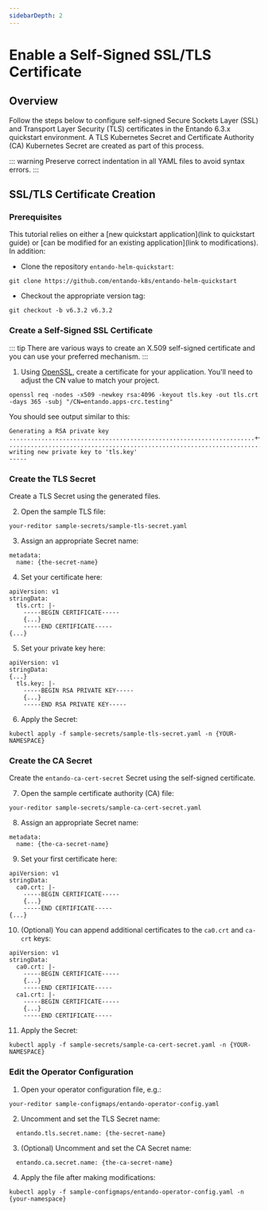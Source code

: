 ```yaml
---
sidebarDepth: 2
---
```


# Enable a Self-Signed SSL/TLS Certificate 

## Overview

Follow the steps below to configure self-signed Secure Sockets Layer (SSL) and Transport Layer Security (TLS) certificates in the Entando 6.3.x quickstart environment. A TLS Kubernetes Secret and Certificate Authority (CA) Kubernetes Secret are created as part of this process.

::: warning
Preserve correct indentation in all YAML files to avoid syntax errors.
:::

## SSL/TLS Certificate Creation

### Prerequisites

This tutorial relies on either a [new quickstart application](link to quickstart guide) or [can be modified for an existing application](link to modifications). In addition:

- Clone the repository `entando-helm-quickstart`:
```
git clone https://github.com/entando-k8s/entando-helm-quickstart
```
- Checkout the appropriate version tag:
```
git checkout -b v6.3.2 v6.3.2
```
### Create a Self-Signed SSL Certificate

::: tip
There are various ways to create an X.509 self-signed certificate and you can use your preferred mechanism.
:::

1. Using [OpenSSL](https://www.openssl.org/), create a certificate for your application. You'll need to adjust the CN value to match your project.
```
openssl req -nodes -x509 -newkey rsa:4096 -keyout tls.key -out tls.crt -days 365 -subj "/CN=entando.apps-crc.testing"
```
You should see output similar to this:
```
Generating a RSA private key
.....................................................................++++
........................................................................................................................................................................................++++
writing new private key to 'tls.key'
-----
```
### Create the TLS Secret

Create a TLS Secret using the generated files.

2. Open the sample TLS file:
```
your-reditor sample-secrets/sample-tls-secret.yaml
```

3. Assign an appropriate Secret name:
```
metadata:
  name: {the-secret-name}
```

4. Set your certificate here:
```
apiVersion: v1
stringData:
  tls.crt: |-
    -----BEGIN CERTIFICATE-----
    {...}
    -----END CERTIFICATE-----
{...}
```

5. Set your private key here:
```
apiVersion: v1
stringData:
{...}
  tls.key: |-
    -----BEGIN RSA PRIVATE KEY-----
    {...}
    -----END RSA PRIVATE KEY-----
```

6. Apply the Secret:
```
kubectl apply -f sample-secrets/sample-tls-secret.yaml -n {YOUR-NAMESPACE}
```
### Create the CA Secret

Create the `entando-ca-cert-secret` Secret using the self-signed certificate.

7. Open the sample certificate authority (CA) file:
```
your-reditor sample-secrets/sample-ca-cert-secret.yaml
```

8. Assign an appropriate Secret name:
```
metadata:
  name: {the-ca-secret-name}
```

9. Set your first certificate here:
```
apiVersion: v1
stringData:
  ca0.crt: |-
    -----BEGIN CERTIFICATE-----
    {...}
    -----END CERTIFICATE-----
{...}
```

10. (Optional) You can append additional certificates to the `ca0.crt` and `ca-crt` keys:
```
apiVersion: v1
stringData:
  ca0.crt: |-
    -----BEGIN CERTIFICATE-----
    {...}
    -----END CERTIFICATE-----
  ca1.crt: |-
    -----BEGIN CERTIFICATE-----
    {...}
    -----END CERTIFICATE-----
```

11. Apply the Secret:
```
kubectl apply -f sample-secrets/sample-ca-cert-secret.yaml -n {YOUR-NAMESPACE}
```

### Edit the Operator Configuration

1. Open your operator configuration file, e.g.:
```
your-reditor sample-configmaps/entando-operator-config.yaml
```

2. Uncomment and set the TLS Secret name:
```
  entando.tls.secret.name: {the-secret-name}
```

3. (Optional) Uncomment and set the CA Secret name:
```
  entando.ca.secret.name: {the-ca-secret-name}
```

4. Apply the file after making modifications:
```
kubectl apply -f sample-configmaps/entando-operator-config.yaml -n {your-namespace}
```

